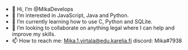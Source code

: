 - 👋 Hi, I’m @MikaDevelops
- 👀 I’m interested in JavaScript, Java and Python.
- 🌱 I’m currently learning how to use C, Python and SQLite.
- 💞️ I’m looking to collaborate on anything legal where I can help and improve my skills.
- 📫 How to reach me: Mika.1.virtala@edu.karelia.fi
             discord: Mika#7938

<!---
KendoKoodi/KendoKoodi is a ✨ special ✨ repository because its `README.md` (this file) appears on your GitHub profile.
You can click the Preview link to take a look at your changes.
--->
